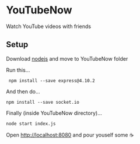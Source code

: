 # YouTubeNow
Watch YouTube videos with friends
## Setup
Download [nodejs](https://nodejs.org/en/) and move to YouTubeNow folder

Run this...
```
 npm install --save express@4.10.2
```
And then do...
```
npm install --save socket.io
```
Finally (inside YouTubeNow directory)...
```
node start index.js
```
Open [http://localhost:8080](http://localhost:8080) and pour youself some ☕
